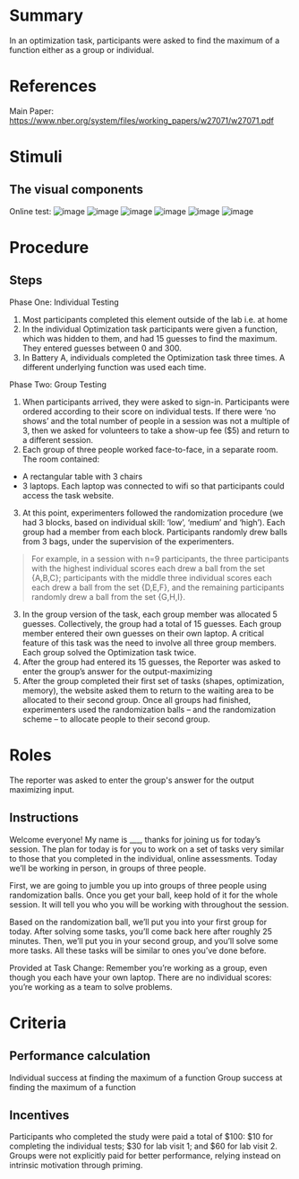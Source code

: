 # Summary
In an optimization task, participants were asked to find the maximum of a function either as a group or individual. 

# References
Main Paper: https://www.nber.org/system/files/working_papers/w27071/w27071.pdf

# Stimuli
## The visual components
Online test: 
![image](https://user-images.githubusercontent.com/78745728/121406436-24518b80-c92c-11eb-809e-62bf90953d49.png)
![image](https://user-images.githubusercontent.com/78745728/121406457-29aed600-c92c-11eb-9e19-13e9f85eea92.png)
![image](https://user-images.githubusercontent.com/78745728/121406487-303d4d80-c92c-11eb-8957-69124f068f4f.png)
![image](https://user-images.githubusercontent.com/78745728/121406509-359a9800-c92c-11eb-9467-d3cfd9a456bb.png)
![image](https://user-images.githubusercontent.com/78745728/121406521-3af7e280-c92c-11eb-8fe2-a2d65d992ecb.png)
![image](https://user-images.githubusercontent.com/78745728/121406537-40552d00-c92c-11eb-9f20-826e6b1a7ffb.png)


# Procedure
## Steps
Phase One: Individual Testing
1. Most participants completed this element outside of the lab i.e. at home
2. In the individual Optimization task participants were given a function, which was hidden to them, and had 15 guesses to find the maximum. They entered guesses between 0 and 300. 
3. In Battery A, individuals completed the Optimization task three times. A different underlying function was used each time.

Phase Two: Group Testing
1. When participants arrived, they were asked to sign-in. Participants were ordered according to their score on individual tests. If there were ‘no shows’ and the total number of people in a session was not a multiple of 3, then we asked for volunteers to take a show-up fee ($5) and return to a different session.
2. Each group of three people worked face-to-face, in a separate room. The room contained:
- A rectangular table with 3 chairs
- 3 laptops. Each laptop was connected to wifi so that participants could access the task website.
3. At this point, experimenters followed the randomization procedure (we had 3 blocks, based on individual
skill: ‘low’, ‘medium’ and ‘high’). Each group had a member from each block. Participants randomly drew balls from 3 bags, under the supervision of the experimenters. 
> For example, in a session with n=9 participants, the three participants with the highest individual scores each drew a ball from the set {A,B,C}; participants with the middle three individual scores each each drew a ball from the set {D,E,F}, and the
remaining participants randomly drew a ball from the set {G,H,I}.
3. In the group version of the task, each group member was allocated 5 guesses. Collectively, the group had a total of 15 guesses. Each group member entered their own guesses on their own laptop. A critical feature of this task was the need to involve all three group members. Each group solved the Optimization task twice.
4. After the group had entered its 15 guesses, the Reporter was asked to enter the group’s answer for the output-maximizing   
5. After the group completed their first set of tasks (shapes, optimization, memory), the website asked them to return to the waiting area to be allocated to their second group. Once all groups had finished, experimenters used the randomization balls – and the randomization scheme – to allocate people to their second group. 

# Roles
The reporter was asked to enter the group's answer for the output maximizing input. 

## Instructions
Welcome everyone! My name is ___, thanks for joining us for today’s session. The plan for today
is for you to work on a set of tasks very similar to those that you completed in the individual,
online assessments. Today we’ll be working in person, in groups of three people.


First, we are going to jumble you up into groups of three people using randomization balls. Once
you get your ball, keep hold of it for the whole session. It will tell you who you will be working
with throughout the session.

Based on the randomization ball, we’ll put you into your first group for today. After solving some
tasks, you’ll come back here after roughly 25 minutes. Then, we’ll put you in your second group,
and you’ll solve some more tasks. All these tasks will be similar to ones you’ve done before.

Provided at Task Change: 
Remember you’re working as a group, even though you each have your own laptop. There are
no individual scores: you’re working as a team to solve problems.

# Criteria
## Performance calculation
Individual success at finding the maximum of a function 
Group success at finding the maximum of a function 

## Incentives
Participants who completed the study were paid a total of $100: $10 for completing the individual tests; $30 for lab visit 1;
and $60 for lab visit 2. Groups were not explicitly paid for better performance, relying instead on intrinsic motivation through priming.
